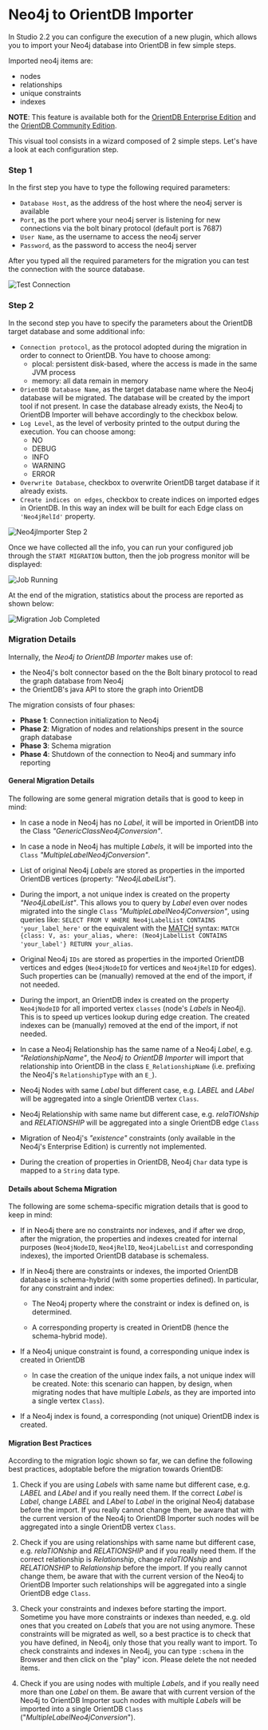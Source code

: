 # Neo4j to OrientDB Importer

In Studio 2.2 you can configure the execution of a new plugin, which allows you to import your Neo4j database into OrientDB in few simple steps.

Imported neo4j items are:

- nodes
- relationships
- unique constraints
- indexes

**NOTE**: This feature is available both for the [OrientDB Enterprise Edition](http://orientdb.com/orientdb-enterprise) and the [OrientDB Community Edition](http://orientdb.com/download/).

This visual tool consists in a wizard composed of 2 simple steps. 
Let's have a look at each configuration step.

### Step 1

In the first step you have to type the following required parameters:

- `Database Host`, as the address of the host where the neo4j server is available
- `Port`, as the port where your neo4j server is listening for new connections via the bolt binary protocol (default port is 7687)
- `User Name`, as the username to access the neo4j server
- `Password`, as the password to access the neo4j server

After you typed all the required parameters for the migration you can test the connection with the source database.

![Test Connection](images/studio-neo4j-importer/studio-neo4jimporter-step1-tryConnection.png)

### Step 2

In the second step you have to specify the parameters about the OrientDB target database and some additional info:

- `Connection protocol`, as the protocol adopted during the migration in order to connect to OrientDB. You have to choose among:
  - plocal: persistent disk-based, where the access is made in the same JVM process
  - memory: all data remain in memory
- `OrientDB Database Name`, as the target database name where the Neo4j database will be migrated. The database will be created by the import tool if not present. In case the database already exists, the Neo4j to OrientDB Importer will behave accordingly to the checkbox below.
- `Log Level`, as the level of verbosity printed to the output during the execution. You can choose among: 
  - NO
  - DEBUG
  - INFO
  - WARNING
  - ERROR
- `Overwrite Database`, checkbox to overwrite OrientDB target database if it already exists.
- `Create indices on edges`, checkbox to create indices on imported edges in OrientDB. In this way an index will be built for each Edge class on `'Neo4jRelId'` property.

![Neo4jImporter Step 2](images/studio-neo4j-importer/studio-neo4jimporter-step2.png)

Once we have collected all the info, you can run your configured job through the `START MIGRATION` button, then the job progress monitor will be displayed:

![Job Running](images/studio-neo4j-importer/studio-neo4jimporter-job-running.png)

At the end of the migration, statistics about the process are reported as shown below:

![Migration Job Completed](images/studio-neo4j-importer/studio-neo4jimporter-job-completed.png)

### Migration Details

Internally, the *Neo4j to OrientDB Importer* makes use of:

- the Neo4j's bolt connector based on the the Bolt binary protocol to read the graph database from Neo4j 
- the OrientDB's java API to store the graph into OrientDB

The migration consists of four phases:

- **Phase 1**: Connection initialization to Neo4j
- **Phase 2**: Migration of nodes and relationships present in the source graph database
- **Phase 3**: Schema migration
- **Phase 4**: Shutdown of the connection to Neo4j and summary info reporting

#### General Migration Details

The following are some general migration details that is good to keep in mind:

- In case a node in Neo4j has no _Label_, it will be imported in OrientDB into the Class _"GenericClassNeo4jConversion"_.

- In case a node in Neo4j has multiple _Labels_, it will be imported into the `Class` _"MultipleLabelNeo4jConversion"_.

- List of original Neo4j _Labels_ are stored as properties in the imported OrientDB vertices (property: _"Neo4jLabelList"_). 

- During the import, a not unique index is created on the property _"Neo4jLabelList"_. This allows you to query by _Label_ even over nodes migrated into the single `Class` _"MultipleLabelNeo4jConversion"_, using queries like: 
`SELECT FROM V WHERE Neo4jLabelList CONTAINS 'your_label_here'` or the equivalent with the [MATCH](SQL-Match.md) syntax: `MATCH {class: V, as: your_alias, where: (Neo4jLabelList CONTAINS 'your_label'} RETURN your_alias`.

- Original Neo4j `IDs` are stored as properties in the imported OrientDB vertices and edges (`Neo4jNodeID` for vertices and `Neo4jRelID` for edges). Such properties can be (manually) removed at the end of the import, if not needed.
 
- During the import, an OrientDB index is created on the property `Neo4jNodeID` for all imported vertex `classes` (node's _Labels_ in Neo4j). This is to speed up vertices lookup during edge creation. The created indexes can be (manually) removed at the end of the import, if not needed.
 
- In case a Neo4j Relationship has the same name of a Neo4j _Label_, e.g. _"RelationshipName"_, the _Neo4j to OrientDB Importer_ will import that relationship into OrientDB in the class `E_RelationshipName` (i.e. prefixing the Neo4j's `RelationshipType` with an `E_`).

- Neo4j Nodes with same _Label_ but different case, e.g. _LABEL_ and _LAbel_ will be aggregated into a single OrientDB vertex `Class`.

- Neo4j Relationship with same name but different case, e.g. _relaTIONship_ and _RELATIONSHIP_ will be aggregated into a single OrientDB edge `Class`  

- Migration of Neo4j's _"existence"_ constraints (only available in the Neo4j's Enterprise Edition) is currently not implemented. 

- During the creation of properties in OrientDB, Neo4j `Char` data type is mapped to a `String` data type.

#### Details about Schema Migration

The following are some schema-specific migration details that is good to keep in mind:

- If in Neo4j there are no constraints nor indexes, and if after we drop, after the migration, the properties and indexes created for internal purposes (`Neo4jNodeID`, `Neo4jRelID`, `Neo4jLabelList` and corresponding indexes), the imported OrientDB database is schemaless.

- If in Neo4j there are constraints or indexes, the imported OrientDB database is schema-hybrid (with some properties defined). In particular, for any constraint and index: 

	- The Neo4j property where the constraint or index is defined on, is determined.
	
	- A corresponding property is created in OrientDB (hence the schema-hybrid mode).	 	

- If a Neo4j unique constraint is found, a corresponding unique index is created in OrientDB

	- In case the creation of the unique index fails, a not unique index will be created. Note: this scenario can happen, by design, when migrating nodes that have multiple _Labels_, as they are imported into a single vertex `Class`).

- If a Neo4j index is found, a corresponding (not unique) OrientDB index is created.

#### Migration Best Practices

According to the migration logic shown so far, we can define the following best practices, adoptable before the migration towards OrientDB:

1. Check if you are using _Labels_ with same name but different case, e.g. _LABEL_ and _LAbel_ and if you really need them. If the correct _Label_ is _Label_, change _LABEL_ and _LAbel_ to _Label_ in the original Neo4j database before the import. If you really cannot change them, be aware that with the current version of the Neo4j to OrientDB Importer such nodes will be aggregated into a single OrientDB vertex `Class`.

2. Check if you are using relationships with same name but different case, e.g. _relaTIONship_ and _RELATIONSHIP_ and if you really need them. If the correct relationship is _Relationship_, change _relaTIONship_ and _RELATIONSHIP_ to _Relationship_ before the import. If you really cannot change them, be aware that with the current version of the Neo4j to OrientDB Importer such relationships will be aggregated into a single OrientDB edge `Class`.

3. Check your constraints and indexes before starting the import. Sometime you have more constraints or indexes than needed, e.g. old ones that you created on _Labels_ that you are not using anymore. These constraints will be migrated as well, so a best practice is to check that you have defined, in Neo4j, only those that you really want to import. To check constraints and indexes in Neo4j, you can type `:schema` in the Browser and then click on the "play" icon. Please delete the not needed items.

4. Check if you are using nodes with multiple _Labels_, and if you really need more than one _Label_ on them. Be aware that with current version of the Neo4j to OrientDB Importer such nodes with multiple _Labels_ will be imported into a single OrientDB `Class` ("_MultipleLabelNeo4jConversion_").
